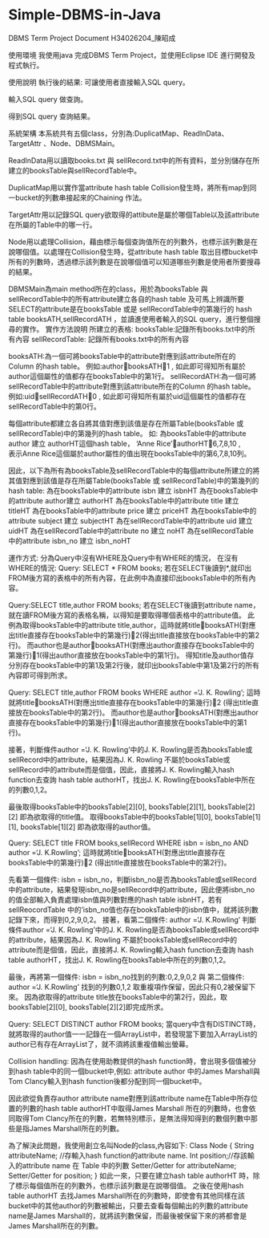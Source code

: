 # Simple-DBMS-in-Java
DBMS Term Project Document
H34026204_陳昭成 

使用環境
我使用java 完成DBMS Term Project，並使用Eclipse IDE 進行開發及程式執行。

使用說明
執行後的結果: 可讓使用者直接輸入SQL query。
 

輸入SQL query 做查詢。
 

得到SQL query 查詢結果。
 

系統架構
本系統共有五個class，分別為:DuplicatMap、ReadInData、TargetAttr 、Node、DBMSMain。

ReadInData用以讀取books.txt 與 sellRecord.txt中的所有資料，並分別儲存在所建立的booksTable與sellRecordTable中。

DuplicatMap用以實作當attribute hash table Collision發生時，將所有map到同一bucket的列數串接起來的Chaining 作法。 

TargetAttr用以記錄SQL query欲取得的attibute是屬於哪個Table以及該attribute在所屬的Table中的哪一行。

Node用以處理Collision，藉由標示每個查詢值所在的列數外，也標示該列數是在說哪個值。以處理在Collision發生時，從attribute hash table 取出目標bucket中所有的列數時，透過標示該列數是在說哪個值可以知道哪些列數是使用者所要搜尋的結果。

DBMSMain為main method所在的class，用於為booksTable 與 sellRecordTable中的所有attribute建立各自的hash table 及可馬上辨識所要SELECT的attribute是在booksTable 或是 sellRecordTable中的第幾行的 hash table booksATH,sellRecordATH ，並讀進使用者輸入的SQL query，進行整個搜尋的實作。
實作方法說明
所建立的表格:
booksTable:記錄所有books.txt中的所有內容
sellRecordTable: 記錄所有books.txt中的所有內容


booksATH:為一個可將booksTable中的attribute對應到該attribute所在的Column 的hash table。
例如:authorbooksATH1 , 如此即可得知所有屬於author這個屬性的值都存在booksTable中的第1行。
sellRecordATH:為一個可將sellRecordTable中的attribute對應到該attribute所在的Column 的hash table。
例如:uidsellRecordATH0 , 如此即可得知所有屬於uid這個屬性的值都存在sellRecordTable中的第0行。

每個attribute都建立各自將其值對應到該值是存在所屬Table(booksTable 或 sellRecordTable)中的第幾列的hash table。
如: 為booksTable中的attribute author 建立 authorHT這個hash table，
‘Anne Rice’authorHT6,7,8,10  ,  
表示Anne Rice這個屬於author屬性的值出現在booksTable中的第6,7,8,10列。

因此，以下為所有為booksTable及sellRecordTable中的每個attribute所建立的將其值對應到該值是存在所屬Table(booksTable 或 sellRecordTable)中的第幾列的hash table:
為在booksTable中的attribute isbn 建立 isbnHT
為在booksTable中的attribute author建立 authorHT
為在booksTable中的attribute title 建立 titleHT
為在booksTable中的attribute price 建立 priceHT
為在booksTable中的attribute subject 建立 subjectHT
為在sellRecordTable中的attribute uid 建立 uidHT
為在sellRecordTable中的attribute no 建立 noHT
為在sellRecordTable中的attribute isbn_no 建立 isbn_noHT

運作方式:
分為Query中沒有WHERE及Query中有WHERE的情況，
在沒有WHERE的情況:
Query: SELECT * FROM books; 
若在SELECT後讀到*,就印出FROM後方寫的表格中的所有內容，在此例中為直接印出booksTable中的所有內容。

Query:SELECT title,author FROM books;
若在SELECT後讀到attribute name，就在讀FROM後方寫的表格名稱，以得知是要取得哪個表格中的attribute值。
此例為取得booksTable中的attribute title,author，這時就將titlebooksATH(對應出title直接存在booksTable中的第幾行)2(得出title直接放在booksTable中的第2行)。
而author也是authorbooksATH(對應出author直接存在booksTable中的第幾行)1(得出author直接放在booksTable中的第1行)。
得知title及author值存分別存在booksTable中的第1及第2行後，就印出booksTable中第1及第2行的所有內容即可得到所求。

Query: SELECT title,author FROM books WHERE author =‘J. K. Rowling’;
這時就將titlebooksATH(對應出title直接存在booksTable中的第幾行)2
(得出title直接放在booksTable中的第2行)。
而author也是authorbooksATH(對應出author直接存在booksTable中的第幾行)1(得出author直接放在booksTable中的第1行)。

接著，判斷條件author =‘J. K. Rowling’中的J. K. Rowling是否為booksTable或sellRecord中的attribute，結果因為J. K. Rowling 不屬於booksTable或sellRecord中的attribute而是個值，因此，直接將J. K. Rowling輸入hash function去查詢 hash table authorHT，找出J. K. Rowling在booksTable中所在的列數0,1,2。

最後取得booksTable中的booksTable[2][0], booksTable[2][1], booksTable[2][2]
即為欲取得的title值。
取得booksTable中的booksTable[1][0], booksTable[1][1], booksTable[1][2]
即為欲取得的author值。

Query: SELECT title FROM books,sellRecord 
WHERE isbn = isbn_no AND author =‘J. K.Rowling’; 
這時就將titlebooksATH(對應出title直接存在booksTable中的第幾行)2
(得出title直接放在booksTable中的第2行)。

先看第一個條件: isbn = isbn_no，判斷isbn_no是否為booksTable或sellRecord中的attribute，結果發現isbn_no是sellRecord中的attribute，因此便將isbn_no的值全部輸入負責處理isbn值與列數對應的hash table isbnHT，若有sellReocordTable 中的’isbn_no值也存在booksTable中的isbn值中，就將該列數記錄下來，而得到0,2,9,0,2。
接著，看第二個條件: author =‘J. K.Rowling’
判斷條件author =‘J. K. Rowling’中的J. K. Rowling是否為booksTable或sellRecord中的attribute，結果因為J. K. Rowling 不屬於booksTable或sellRecord中的attribute而是個值，因此，直接將J. K. Rowling輸入hash function去查詢 hash table authorHT，找出J. K. Rowling在booksTable中所在的列數0,1,2。

最後，再將第一個條件: isbn = isbn_no找到的列數:0,2,9,0,2 與 第二個條件: author =‘J. K.Rowling’ 找到的列數0,1,2 取重複項作保留，因此只有0,2被保留下來。
因為欲取得的attribute title放在booksTable中的第2行，因此，取booksTable[2][0], booksTable[2][2]即完成所求。

Query: SELECT DISTINCT author FROM books;
當query中含有DISTINCT時，就將取得的author值一一記錄在一個ArrayList中，若發現當下要加入ArrayList的author已有存在ArrayList了，就不須將該重複值輸出螢幕。

Collision handling:
因為在使用助教提供的hash function時，會出現多個值被分到hash table中的同一個bucket中,例如: attribute author 中的James Marshall與Tom Clancy輸入到hash function後都分配到同一個bucket中。

因此欲從負責存author attribute name對應到該attribute name在Table中所存位置的列數的hash table authorHT中取得James Marshall 所在的列數時，也會依同取得Tom Clancy所在的列數，若無特別標示，是無法得知得到的數個列數中那些是指James Marshall所在的列數。

為了解決此問題，我使用創立名叫Node的class,內容如下:
Class Node
{
	String attributeName; //存輸入hash function的attribute name.
	Int position;//存該輸入的attribute name 在 Table 中的列數
	Setter/Getter for attributeName;
	Setter/Getter for position;
}
如此一來，只要在建立hash table authorHT 時，除了標示每個值所在的列數外，也標示該列數是在說哪個值。
之後在使用hash table authorHT 去找James Marshall所在的列數時，即使會有其他同樣在該bucket中的其他author的列數被輸出，只要去查看每個輸出的列數的attribute name是James Marshall的，就將該列數保留，而最後被保留下來的將都會是James Marshall所在的列數。



